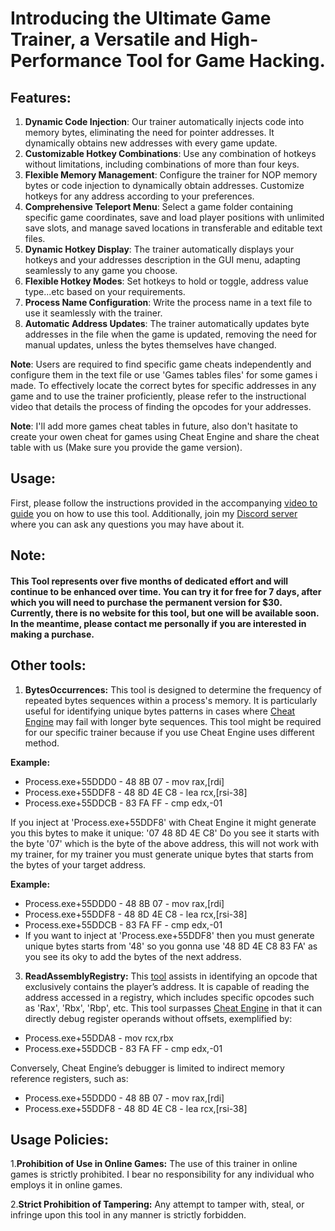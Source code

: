 # Introducing the Ultimate Game Trainer, a Versatile and High-Performance Tool for Game Hacking.
## Features:

1. **Dynamic Code Injection**: Our trainer automatically injects code into memory bytes, eliminating the need for pointer addresses. It dynamically obtains new addresses with every game update.  
2. **Customizable Hotkey Combinations**: Use any combination of hotkeys without limitations, including combinations of more than four keys.  
3. **Flexible Memory Management**: Configure the trainer for NOP memory bytes or code injection to dynamically obtain addresses. Customize hotkeys for any address according to your preferences.  
4. **Comprehensive Teleport Menu**: Select a game folder containing specific game coordinates, save and load player positions with unlimited save slots, and manage saved locations in transferable and editable text files.  
5. **Dynamic Hotkey Display**: The trainer automatically displays your hotkeys and your addresses description in the GUI menu, adapting seamlessly to any game you choose.  
6. **Flexible Hotkey Modes**: Set hotkeys to hold or toggle, address value type...etc based on your requirements.  
7. **Process Name Configuration**: Write the process name in a text file to use it seamlessly with the trainer.  
8. **Automatic Address Updates**: The trainer automatically updates byte addresses in the file when the game is updated, removing the need for manual updates, unless the bytes themselves have changed. 

**Note**: Users are required to find specific game cheats independently and configure them in the text file or use 'Games tables files' for some games i made. To effectively locate the correct bytes for specific addresses in any game and to use the trainer proficiently, please refer to the instructional video that details the process of finding the opcodes for your addresses. 

**Note**: I'll add more games cheat tables in future, also don't hasitate to create your owen cheat for games using Cheat Engine and share the cheat table with us (Make sure you provide the game version).

## Usage:

First, please follow the instructions provided in the accompanying [video to guide](https://youtu.be/RpzsigSjH3s) you on how to use this tool. Additionally, join my [Discord server](https://discord.com/invite/jRnaeTJ) where you can ask any questions you may have about it.

## Note:
#### This Tool represents over five months of dedicated effort and will continue to be enhanced over time. You can try it for free for 7 days, after which you will need to purchase the permanent version for $30. Currently, there is no website for this tool, but one will be available soon. In the meantime, please contact me personally if you are interested in making a purchase.




## Other tools:
1. **BytesOccurrences:**
This tool is designed to determine the frequency of repeated bytes sequences within a process's memory. It is particularly useful for identifying unique bytes patterns in cases where [Cheat Engine](https://www.cheatengine.org/) may fail with longer byte sequences.
This tool might be required for our specific trainer because if you use Cheat Engine uses different method.

**Example:**
- Process.exe+55DDD0 - 48 8B 07 - mov rax,[rdi]
- Process.exe+55DDF8 - 48 8D 4E C8 - lea rcx,[rsi-38]
- Process.exe+55DDCB - 83 FA FF - cmp edx,-01

If you inject at 'Process.exe+55DDF8' with Cheat Engine it might generate you this bytes to make it unique: '07 48 8D 4E C8' Do you see it starts with the byte '07' which is the byte of the above address, this will not work with my trainer, for my trainer you must generate unique bytes that starts from the bytes of your target address.

**Example:**
- Process.exe+55DDD0 - 48 8B 07 - mov rax,[rdi]
- Process.exe+55DDF8 - 48 8D 4E C8 - lea rcx,[rsi-38]
- Process.exe+55DDCB - 83 FA FF - cmp edx,-01
- If you want to inject at 'Process.exe+55DDF8' then you must generate unique bytes starts from '48' so you gonna use '48 8D 4E C8 83 FA' as you see its oky to add the bytes of the next address.

3. **ReadAssemblyRegistry:**
This [tool](https://www.mediafire.com/file/udpjcyp3g6jjjez/ReadAssemblyRegistry.exe/file) assists in identifying an opcode that exclusively contains the player’s address. It is capable of reading the address accessed in a registry, which includes specific opcodes such as 'Rax', 'Rbx', 'Rbp', etc. This tool surpasses [Cheat Engine](https://www.cheatengine.org/) in that it can directly debug register operands without offsets, exemplified by:


- Process.exe+55DDA8 - mov rcx,rbx
- Process.exe+55DDCB - 83 FA FF - cmp edx,-01

Conversely, Cheat Engine’s debugger is limited to indirect memory reference registers, such as:

- Process.exe+55DDD0 - 48 8B 07 - mov rax,[rdi]
- Process.exe+55DDF8 - 48 8D 4E C8 - lea rcx,[rsi-38]



## Usage Policies:
1.**Prohibition of Use in Online Games:** The use of this trainer in online games is strictly prohibited. I bear no responsibility for any individual who employs it in online games.

2.**Strict Prohibition of Tampering:** Any attempt to tamper with, steal, or infringe upon this tool in any manner is strictly forbidden.
